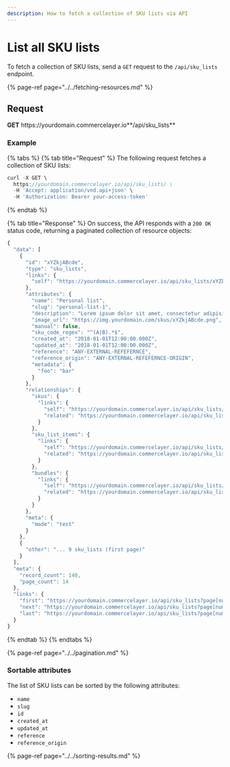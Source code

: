```yaml
---
description: How to fetch a collection of SKU lists via API
---
```


# List all SKU lists

To fetch a collection of SKU lists, send a `GET` request to the `/api/sku_lists` endpoint.

{% page-ref page="../../fetching-resources.md" %}

## Request

**GET** https://<i></i>yourdomain.commercelayer.io**/api/sku_lists**

### **Example**

{% tabs %}
{% tab title="Request" %}
The following request fetches a collection of SKU lists:

```javascript
curl -X GET \
  https://yourdomain.commercelayer.io/api/sku_lists/ \
  -H 'Accept: application/vnd.api+json' \
  -H 'Authorization: Bearer your-access-token'
```
{% endtab %}

{% tab title="Response" %}
On success, the API responds with a `200 OK` status code, returning a paginated collection of resource objects:

```javascript
{
  "data": [
    {
      "id": "xYZkjABcde",
      "type": "sku_lists",
      "links": {
        "self": "https://yourdomain.commercelayer.io/api/sku_lists/xYZkjABcde"
      },
      "attributes": {
        "name": "Personal list",
        "slug": "personal-list-1",
        "description": "Lorem ipsum dolor sit amet, consectetur adipisicing elit, sed do eiusmod tempor incididunt ut labore et dolore magna aliqua.",
        "image_url": "https://img.yourdomain.com/skus/xYZkjABcde.png",
        "manual": false,
        "sku_code_regex": "^(A|B).*$",
        "created_at": "2018-01-01T12:00:00.000Z",
        "updated_at": "2018-01-01T12:00:00.000Z",
        "reference": "ANY-EXTERNAL-REFEFERNCE",
        "reference_origin": "ANY-EXTERNAL-REFEFERNCE-ORIGIN",
        "metadata": {
          "foo": "bar"
        }
      },
      "relationships": {
        "skus": {
          "links": {
            "self": "https://yourdomain.commercelayer.io/api/sku_lists/xYZkjABcde/relationships/skus",
            "related": "https://yourdomain.commercelayer.io/api/sku_lists/xYZkjABcde/skus"
          }
        },
        "sku_list_items": {
          "links": {
            "self": "https://yourdomain.commercelayer.io/api/sku_lists/xYZkjABcde/relationships/sku_list_items",
            "related": "https://yourdomain.commercelayer.io/api/sku_lists/xYZkjABcde/sku_list_items"
          }
        },
        "bundles": {
          "links": {
            "self": "https://yourdomain.commercelayer.io/api/sku_lists/xYZkjABcde/relationships/bundles",
            "related": "https://yourdomain.commercelayer.io/api/sku_lists/xYZkjABcde/bundles"
          }
        }
      },
      "meta": {
        "mode": "test"
      }
    },
    {
      "other": "... 9 sku_lists (first page)"
    }
  ],
  "meta": {
    "record_count": 140,
    "page_count": 14
  },
  "links": {
    "first": "https://yourdomain.commercelayer.io/api/sku_lists?page[number]=1&page[size]=10",
    "next": "https://yourdomain.commercelayer.io/api/sku_lists?page[number]=2&page[size]=10",
    "last": "https://yourdomain.commercelayer.io/api/sku_lists?page[number]=14&page[size]=10"
  }
}
```
{% endtab %}
{% endtabs %}

{% page-ref page="../../pagination.md" %}

### Sortable attributes

The list of SKU lists can be sorted by the following attributes:

* `name`
* `slug`
* `id`
* `created_at`
* `updated_at`
* `reference`
* `reference_origin`

{% page-ref page="../../sorting-results.md" %}

